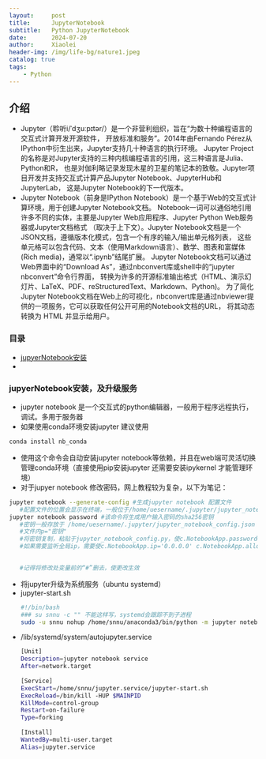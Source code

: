 ```yaml
---
layout:     post   
title:      JupyterNotebook   
subtitle:   Python JupyterNotebook   
date:       2024-07-20  
author:     Xiaolei  
header-img: /img/life-bg/nature1.jpeg   
catalog: true   
tags:   
    - Python
---   
```


## 介绍   
- Jupyter（聆听i/ˈdʒuːpɪtər/）是一个非营利组织，旨在“为数十种编程语言的交互式计算开发开源软件，
  开放标准和服务”。2014年由Fernando Pérez从IPython中衍生出来，Jupyter支持几十种语言的执行环境。
  Jupyter Project的名称是对Jupyter支持的三种内核编程语言的引用，这三种语言是Julia、Python和R，
  也是对伽利略记录发现木星的卫星的笔记本的致敬。Jupyter项目开发并支持交互式计算产品Jupyter Notebook、JupyterHub和JupyterLab，
  这是Jupyter Notebook的下一代版本。
- Jupyter Notebook（前身是IPython Notebook）是一个基于Web的交互式计算环境，用于创建Jupyter Notebook文档。
  Notebook一词可以通俗地引用许多不同的实体，主要是Jupyter Web应用程序、Jupyter Python Web服务器或Jupyter文档格式
  （取决于上下文）。Jupyter Notebook文档是一个JSON文档，遵循版本化模式，包含一个有序的输入/输出单元格列表，
  这些单元格可以包含代码、文本（使用Markdown语言）、数学、图表和富媒体 (Rich media)，通常以“.ipynb”结尾扩展。
  Jupyter Notebook文档可以通过Web界面中的“Download As”，通过nbconvert库或shell中的“jupyter nbconvert”命令行界面，
  转换为许多的开源标准输出格式（HTML、演示幻灯片、LaTeX、PDF、reStructuredText、Markdown、Python)。
  为了简化Jupyter Notebook文档在Web上的可视化，nbconvert库是通过nbviewer提供的一项服务，它可以获取任何公开可用的Notebook文档的URL，
  将其动态转换为 HTML 并显示给用户。


### 目录
- [jupyerNotebook安装](#jupyerNotebook安装)
- [](#)



<a name="jupyerNotebook安装"></a>
### jupyerNotebook安装，及升级服务 
- jupyter notebook 是一个交互式的python编辑器，一般用于程序远程执行，调试。多用于服务器
- 如果使用conda环境安装jupyter 建议使用
 ```sh
 conda install nb_conda 
 ```
- 使用这个命令会自动安装jupyter notebook等依赖，并且在web端可灵活切换管理conda环境（直接使用pip安装jupyter 还需要安装ipykernel 才能管理环境）
- 对于jupyer notebook 修改密码，网上教程较为复杂，以下为笔记：
 ```bash
 jupyter notebook --generate-config #生成jupyter notebook 配置文件
    #配置文件的位置会显示在终端，一般位于/home/uesername/.jupyter/jupyter_notebook_config.py
 jupyter notebook password #该命令将生成用户输入密码的sha256密钥
    #密钥一般存放于 /home/uesername/.jupyter/jupyter_notebook_config.json 文件
    #文件内p="密钥"
    #将密钥复制，粘贴于jupyter_notebook_config.py，使c.NotebookApp.password='密钥'
    #如果需要监听全局ip，需要使c.NotebookApp.ip='0.0.0.0' c.NotebookApp.allow_remote_access = True
      

    #记得将修改处变量前的“#”删去，使更改生效
 ```
- 将jupyter升级为系统服务（ubuntu systemd）
- jupyter-start.sh  
  ```sh
  #!/bin/bash
  ### su snnu -c "" 不能这样写，systemd会跟踪不到子进程
  sudo -u snnu nohup /home/snnu/anaconda3/bin/python -m jupyter notebook --port 8888 --no-browser --notebook-dir '~/' 1>>/dev/null 2>> /home/snnu/jupyter.service/error.log & 
  ```  
- /lib/systemd/system/autojupyter.service 
  ```sh
  [Unit]
  Description=jupyter notebook service
  After=network.target
          
  [Service]
  ExecStart=/home/snnu/jupyter.service/jupyter-start.sh
  ExecReload=/bin/kill -HUP $MAINPID
  KillMode=control-group
  Restart=on-failure
  Type=forking
          
  [Install]
  WantedBy=multi-user.target
  Alias=jupyter.service
  ```  

<a name=""></a>
### 

